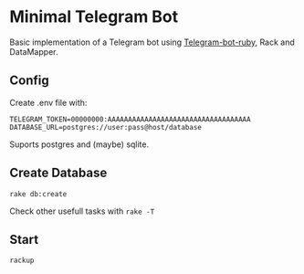 # Minimal Telegram Bot

Basic implementation of a Telegram bot using [Telegram-bot-ruby](https://github.com/atipugin/telegram-bot-ruby),
Rack and DataMapper.

## Config

Create .env file with:

    TELEGRAM_TOKEN=00000000:AAAAAAAAAAAAAAAAAAAAAAAAAAAAAAAAAAA
    DATABASE_URL=postgres://user:pass@host/database

Suports postgres and (maybe) sqlite.

## Create Database

    rake db:create

Check other usefull tasks with `rake -T`

## Start

    rackup


